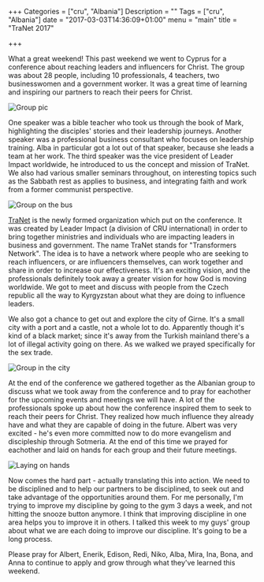 +++
Categories = ["cru", "Albania"]
Description = ""
Tags = ["cru", "Albania"]
date = "2017-03-03T14:36:09+01:00"
menu = "main"
title = "TraNet 2017"

+++

What a great weekend!  This past weekend we went to Cyprus for a conference about reaching leaders and influencers for Christ.  The group was about 28 people, including 10 professionals, 4 teachers, two businesswomen and a government worker.  It was a great time of learning and inspiring our partners to reach their peers for Christ.

![Group pic](/images/tranet_2017/group_pic.640x.jpg)

One speaker was a bible teacher who took us through the book of Mark, highlighting the disciples' stories and their leadership journeys.  Another speaker was a professional business consultant who focuses on leadership training.  Alba in particular got a lot out of that speaker, because she leads a team at her work.  The third speaker was the vice president of Leader Impact worldwide, he introduced to us the concept and mission of TraNet.  We also had various smaller seminars throughout, on interesting topics such as the Sabbath rest as applies to business, and integrating faith and work from a former communist perspective.

![Group on the bus](/images/tranet_2017/group_on_the_bus.640x.jpg)

[TraNet](https://tranetconference.wordpress.com/) is the newly formed organization which put on the conference.  It was created by Leader Impact (a division of CRU international) in order to bring together ministries and individuals who are impacting leaders in business and government.  The name TraNet stands for "Transformers Network".  The idea is to have a network where people who are seeking to reach influencers, or are influencers themselves, can work together and share in order to increase our effectiveness.  It's an exciting vision, and the professionals definitely took away a greater vision for how God is moving worldwide.  We got to meet and discuss with people from the Czech republic all the way to Kyrgyzstan about what they are doing to influence leaders.

We also got a chance to get out and explore the city of Girne.  It's a small city with a port and a castle, not a whole lot to do.  Apparently though it's kind of a black market; since it's away from the Turkish mainland there's a lot of illegal activity going on there.  As we walked we prayed specifically for the sex trade.

![Group in the city](/images/tranet_2017/group_at_the_city.640x.jpg)

At the end of the conference we gathered together as the Albanian group to discuss what we took away from the conference and to pray for eachother for the upcoming events and meetings we will have.  A lot of the professionals spoke up about how the conference inspired them to seek to reach their peers for Christ.  They realized how much influence they already have and what they are capable of doing in the future.  Albert was very excited - he's even more committed now to do more evangelism and discipleship through Sotmeria.  At the end of this time we prayed for eachother and laid on hands for each group and their future meetings.

![Laying on hands](/images/tranet_2017/laying_on_hands.640x.jpg)

Now comes the hard part - actually translating this into action.  We need to be disciplined and to help our partners to be disciplined, to seek out and take advantage of the opportunities around them.  For me personally, I'm trying to improve my discipline by going to the gym 3 days a week, and not hitting the snooze button anymore.  I think that improving discipline in one area helps you to improve it in others.  I talked this week to my guys' group about what we are each doing to improve our discipline.  It's going to be a long process.

Please pray for Albert, Enerik, Edison, Redi, Niko, Alba, Mira, Ina, Bona, and Anna to continue to apply and grow through what they've learned this weekend.
